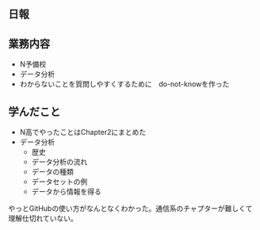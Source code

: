 ## 日報

## 業務内容
- N予備校
- データ分析
- わからないことを質問しやすくするために　do-not-knowを作った

## 学んだこと
- N高でやったことはChapter2にまとめた
- データ分析
    - 歴史
    - データ分析の流れ
    - データの種類
    - データセットの例
    - データから情報を得る

やっとGitHubの使い方がなんとなくわかった。通信系のチャプターが難しくて理解仕切れていない。